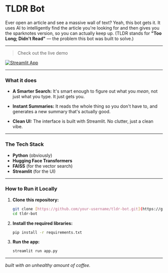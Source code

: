 # TLDR Bot
Ever open an article and see a massive wall of text? Yeah, this bot gets it.
It uses AI to intelligently find the article you're looking for and then gives you the sparknotes version, so you can actually keep up.
(TLDR stands for **"Too Long; Didn't Read"** — the problem this bot was built to solve.)

---
> Check out the live demo

[![Streamlit App](https://static.streamlit.io/badges/streamlit_badge_black_white.svg)](https://your-live-app-url.streamlit.app/)

---

### What it does

* **A Smarter Search:** It's smart enough to figure out what you *mean*, not just what you type. It just gets you.

* **Instant Summaries:** It reads the whole thing so you don't have to, and generates a new summary that's actually good.

* **Clean UI:** The interface is built with Streamlit. No clutter, just a clean vibe.

---

### The Tech Stack 

* **Python** (obviously)
* **Hugging Face Transformers**
* **FAISS** (for the vector search)
* **Streamlit** (for the UI)

---

### How to Run it Locally

1.  **Clone this repository:**
    ```bash
    git clone [https://github.com/your-username/tldr-bot.git](https://github.com/your-username/tldr-bot.git)
    cd tldr-bot
    ```

2.  **Install the required libraries:**
    ```bash
    pip install -r requirements.txt
    ```

3.  **Run the app:**
    ```bash
    streamlit run app.py
    ```

---
*built with an unhealthy amount of coffee.*
